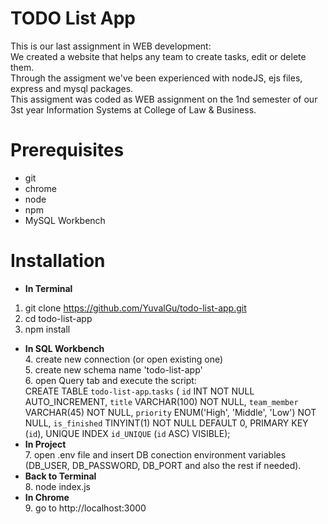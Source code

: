 # TODO List App

This is our last assignment in WEB development:<br />
We created a website that helps any team to create tasks, edit or delete them.<br />
Through the assigment we've been experienced with nodeJS, ejs files, express and mysql packages.<br />
This assigment was coded as WEB assignment on the 1nd semester of our 3st year Information Systems at College of Law & Business.<br />


# Prerequisites

- git
- chrome
- node
- npm
- MySQL Workbench

# Installation

- **In Terminal**
 1. git clone https://github.com/YuvalGu/todo-list-app.git<br />
  2. cd todo-list-app<br />
  3. npm install<br />
- **In SQL Workbench**<br />
  4. create new connection (or open existing one)<br />
  5. create new schema name 'todo-list-app'<br />
  6. open Query tab and execute the script:<br />
  CREATE TABLE `todo-list-app`.`tasks` (
    `id` INT NOT NULL AUTO_INCREMENT,
    `title` VARCHAR(100) NOT NULL,
    `team_member` VARCHAR(45) NOT NULL,
    `priority` ENUM('High', 'Middle', 'Low') NOT NULL,
    `is_finished` TINYINT(1) NOT NULL DEFAULT 0,
    PRIMARY KEY (`id`),
    UNIQUE INDEX `id_UNIQUE` (`id` ASC) VISIBLE);<br />
- **In Project**<br />
  7. open .env file and insert DB conection environment variables (DB_USER, DB_PASSWORD, DB_PORT and also the rest if needed).<br />
- **Back to Terminal**<br />
  8. node index.js<br />
- **In Chrome**<br />
  9. go to http://localhost:3000
